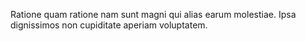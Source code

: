 Ratione quam ratione nam sunt magni qui alias earum molestiae. Ipsa dignissimos non cupiditate aperiam voluptatem.